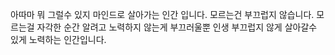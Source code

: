 아따마 뭐 그럴수 있지
마인드로 살아가는 인간 입니다.
모르는건 부끄럽지 않습니다.
모르는걸 자각한 순간 알려고 노력하지 않는게 부끄러울뿐
인생 부끄럽지 않게 살아갈수 있게 노력하는 인간입니다.

